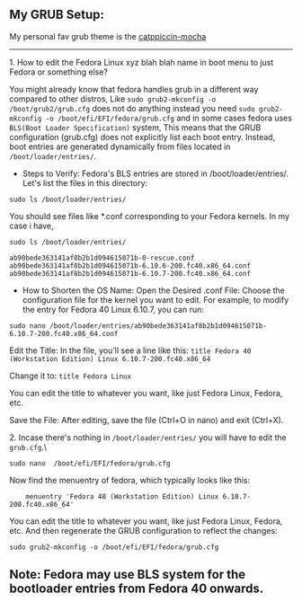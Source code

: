 ## My GRUB Setup:

My personal fav grub theme is the [catppiccin-mocha](https://github.com/Burhanverse/catppuccin-grub-fedora)

---

1\. How to edit the Fedora Linux xyz blah blah name in boot menu to just Fedora or something else?

You might already know that fedora handles grub in a different way compared to other distros, Like `sudo grub2-mkconfig -o /boot/grub2/grub.cfg` does not do anything instead you need `sudo grub2-mkconfig -o /boot/efi/EFI/fedora/grub.cfg` and in some cases fedora uses `BLS(Boot Loader Specification)` system,  This means that the GRUB configuration (grub.cfg) does not explicitly list each boot entry. Instead, boot entries are generated dynamically from files located in `/boot/loader/entries/`.

- Steps to Verify: Fedora's BLS entries are stored in /boot/loader/entries/. Let's list the files in this directory:
```
sudo ls /boot/loader/entries/
```

You should see files like *.conf corresponding to your Fedora kernels. In my case i have,
```
sudo ls /boot/loader/entries/

ab90bede363141af8b2b1d094615071b-0-rescue.conf
ab90bede363141af8b2b1d094615071b-6.10.6-200.fc40.x86_64.conf
ab90bede363141af8b2b1d094615071b-6.10.7-200.fc40.x86_64.conf
```

- How to Shorten the OS Name: Open the Desired .conf File: Choose the configuration file for the kernel you want to edit. For example, to modify the entry for Fedora 40 Linux 6.10.7, you can run:

```
sudo nano /boot/loader/entries/ab90bede363141af8b2b1d094615071b-6.10.7-200.fc40.x86_64.conf
```

Edit the Title: In the file, you’ll see a line like this:
`title Fedora 40 (Workstation Edition) Linux 6.10.7-200.fc40.x86_64`

Change it to:
`title Fedora Linux`

You can edit the title to whatever you want, like just Fedora Linux, Fedora, etc.

Save the File: After editing, save the file (Ctrl+O in nano) and exit (Ctrl+X).

2\. Incase there's nothing in `/boot/loader/entries/` you will have to edit the `grub.cfg`.\

```
sudo nano  /boot/efi/EFI/fedora/grub.cfg
```
Now find the menuentry of fedora, which typically looks like this:

        menuentry 'Fedora 40 (Workstation Edition) Linux 6.10.7-200.fc40.x86_64' 

You can edit the title to whatever you want, like just Fedora Linux, Fedora, etc. And then regenerate the GRUB configuration to reflect the changes:
```
sudo grub2-mkconfig -o /boot/efi/EFI/fedora/grub.cfg
```

Note: Fedora may use BLS system for the bootloader entries from Fedora 40 onwards.
---